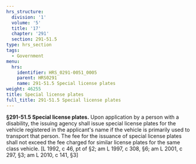 ```yaml
---
hrs_structure:
  division: '1'
  volume: '5'
  title: '17'
  chapter: '291'
  section: 291-51.5
type: hrs_section
tags:
  - Government
menu:
  hrs:
    identifier: HRS_0291-0051_0005
    parent: HRS0291
    name: 291-51.5 Special license plates
weight: 46255
title: Special license plates
full_title: 291-51.5 Special license plates
---
```

**§291-51.5 Special license plates.** Upon application by a person with a disability, the issuing agency shall issue special license plates for the vehicle registered in the applicant's name if the vehicle is primarily used to transport that person. The fee for the issuance of special license plates shall not exceed the fee charged for similar license plates for the same class vehicle. [L 1992, c 46, pt of §2; am L 1997, c 308, §6; am L 2001, c 297, §3; am L 2010, c 141, §3]